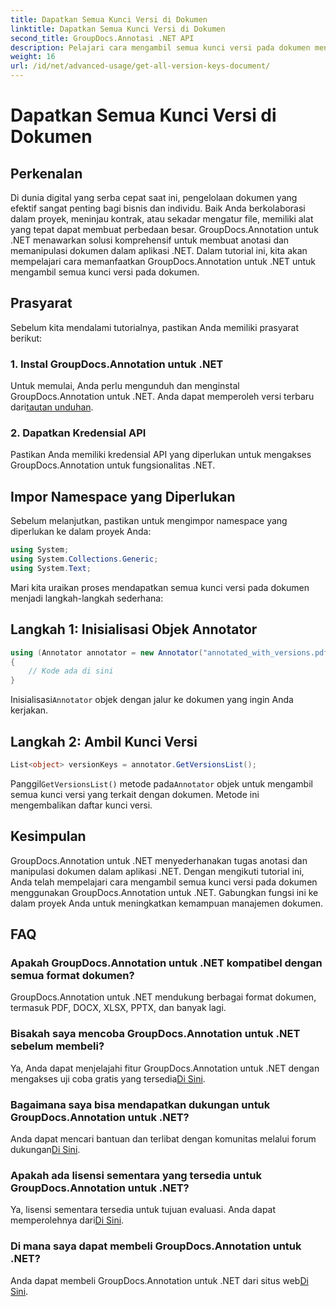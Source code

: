 ```yaml
---
title: Dapatkan Semua Kunci Versi di Dokumen
linktitle: Dapatkan Semua Kunci Versi di Dokumen
second_title: GroupDocs.Annotasi .NET API
description: Pelajari cara mengambil semua kunci versi pada dokumen menggunakan GroupDocs.Annotation untuk .NET. Tingkatkan kemampuan manajemen dokumen Anda dengan komprehensif ini.
weight: 16
url: /id/net/advanced-usage/get-all-version-keys-document/
---
```


# Dapatkan Semua Kunci Versi di Dokumen

## Perkenalan
Di dunia digital yang serba cepat saat ini, pengelolaan dokumen yang efektif sangat penting bagi bisnis dan individu. Baik Anda berkolaborasi dalam proyek, meninjau kontrak, atau sekadar mengatur file, memiliki alat yang tepat dapat membuat perbedaan besar. GroupDocs.Annotation untuk .NET menawarkan solusi komprehensif untuk membuat anotasi dan memanipulasi dokumen dalam aplikasi .NET. Dalam tutorial ini, kita akan mempelajari cara memanfaatkan GroupDocs.Annotation untuk .NET untuk mengambil semua kunci versi pada dokumen.
## Prasyarat
Sebelum kita mendalami tutorialnya, pastikan Anda memiliki prasyarat berikut:
### 1. Instal GroupDocs.Annotation untuk .NET
 Untuk memulai, Anda perlu mengunduh dan menginstal GroupDocs.Annotation untuk .NET. Anda dapat memperoleh versi terbaru dari[tautan unduhan](https://releases.groupdocs.com/annotation/net/).
### 2. Dapatkan Kredensial API
Pastikan Anda memiliki kredensial API yang diperlukan untuk mengakses GroupDocs.Annotation untuk fungsionalitas .NET.

## Impor Namespace yang Diperlukan
Sebelum melanjutkan, pastikan untuk mengimpor namespace yang diperlukan ke dalam proyek Anda:
```csharp
using System;
using System.Collections.Generic;
using System.Text;
```

Mari kita uraikan proses mendapatkan semua kunci versi pada dokumen menjadi langkah-langkah sederhana:
## Langkah 1: Inisialisasi Objek Annotator
```csharp
using (Annotator annotator = new Annotator("annotated_with_versions.pdf"))
{
    // Kode ada di sini
}
```
 Inisialisasi`Annotator` objek dengan jalur ke dokumen yang ingin Anda kerjakan.
## Langkah 2: Ambil Kunci Versi
```csharp
List<object> versionKeys = annotator.GetVersionsList();
```
 Panggil`GetVersionsList()` metode pada`Annotator` objek untuk mengambil semua kunci versi yang terkait dengan dokumen. Metode ini mengembalikan daftar kunci versi.

## Kesimpulan
GroupDocs.Annotation untuk .NET menyederhanakan tugas anotasi dan manipulasi dokumen dalam aplikasi .NET. Dengan mengikuti tutorial ini, Anda telah mempelajari cara mengambil semua kunci versi pada dokumen menggunakan GroupDocs.Annotation untuk .NET. Gabungkan fungsi ini ke dalam proyek Anda untuk meningkatkan kemampuan manajemen dokumen.
## FAQ
### Apakah GroupDocs.Annotation untuk .NET kompatibel dengan semua format dokumen?
GroupDocs.Annotation untuk .NET mendukung berbagai format dokumen, termasuk PDF, DOCX, XLSX, PPTX, dan banyak lagi.
### Bisakah saya mencoba GroupDocs.Annotation untuk .NET sebelum membeli?
 Ya, Anda dapat menjelajahi fitur GroupDocs.Annotation untuk .NET dengan mengakses uji coba gratis yang tersedia[Di Sini](https://releases.groupdocs.com/).
### Bagaimana saya bisa mendapatkan dukungan untuk GroupDocs.Annotation untuk .NET?
 Anda dapat mencari bantuan dan terlibat dengan komunitas melalui forum dukungan[Di Sini](https://forum.groupdocs.com/c/annotation/10).
### Apakah ada lisensi sementara yang tersedia untuk GroupDocs.Annotation untuk .NET?
 Ya, lisensi sementara tersedia untuk tujuan evaluasi. Anda dapat memperolehnya dari[Di Sini](https://purchase.groupdocs.com/temporary-license/).
### Di mana saya dapat membeli GroupDocs.Annotation untuk .NET?
 Anda dapat membeli GroupDocs.Annotation untuk .NET dari situs web[Di Sini](https://purchase.groupdocs.com/buy).